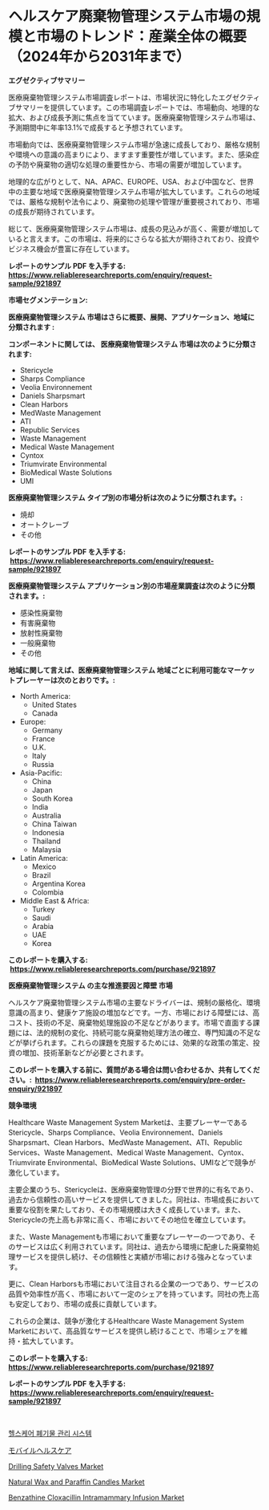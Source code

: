 <p><h1>ヘルスケア廃棄物管理システム市場の規模と市場のトレンド：産業全体の概要（2024年から2031年まで）</h1></p><p><strong>エグゼクティブサマリー</strong></p>
<p><p>医療廃棄物管理システム市場調査レポートは、市場状況に特化したエグゼクティブサマリーを提供しています。この市場調査レポートでは、市場動向、地理的な拡大、および成長予測に焦点を当てています。医療廃棄物管理システム市場は、予測期間中に年率13.1%で成長すると予想されています。</p><p>市場動向では、医療廃棄物管理システム市場が急速に成長しており、厳格な規制や環境への意識の高まりにより、ますます重要性が増しています。また、感染症の予防や廃棄物の適切な処理の重要性から、市場の需要が増加しています。</p><p>地理的な広がりとして、NA、APAC、EUROPE、USA、および中国など、世界中の主要な地域で医療廃棄物管理システム市場が拡大しています。これらの地域では、厳格な規制や法令により、廃棄物の処理や管理が重要視されており、市場の成長が期待されています。</p><p>総じて、医療廃棄物管理システム市場は、成長の見込みが高く、需要が増加していると言えます。この市場は、将来的にさらなる拡大が期待されており、投資やビジネス機会が豊富に存在しています。</p></p>
<p><strong>レポートのサンプル PDF を入手する: <a href="https://www.reliableresearchreports.com/enquiry/request-sample/921897">https://www.reliableresearchreports.com/enquiry/request-sample/921897</a></strong></p>
<p><strong>市場セグメンテーション:</strong></p>
<p><strong> 医療廃棄物管理システム 市場はさらに概要、展開、アプリケーション、地域に分類されます :</strong></p>
<p><strong>コンポーネントに関しては、 医療廃棄物管理システム 市場は次のように分類されます: &nbsp;</strong></p>
<p><ul><li>Stericycle</li><li>Sharps Compliance</li><li>Veolia Environnement</li><li>Daniels Sharpsmart</li><li>Clean Harbors</li><li>MedWaste Management</li><li>ATI</li><li>Republic Services</li><li>Waste Management</li><li>Medical Waste Management</li><li>Cyntox</li><li>Triumvirate Environmental</li><li>BioMedical Waste Solutions</li><li>UMI</li></ul></p>
<p><strong> 医療廃棄物管理システム タイプ別の市場分析は次のように分類されます。:</strong></p>
<p><ul><li>焼却</li><li>オートクレーブ</li><li>その他</li></ul></p>
<p><strong>レポートのサンプル PDF を入手する: &nbsp;<a href="https://www.reliableresearchreports.com/enquiry/request-sample/921897">https://www.reliableresearchreports.com/enquiry/request-sample/921897</a></strong></p>
<p><strong> 医療廃棄物管理システム アプリケーション別の市場産業調査は次のように分類されます。:</strong></p>
<p><ul><li>感染性廃棄物</li><li>有害廃棄物</li><li>放射性廃棄物</li><li>一般廃棄物</li><li>その他</li></ul></p>
<p><strong>地域に関して言えば、医療廃棄物管理システム 地域ごとに利用可能なマーケットプレーヤーは次のとおりです。:</strong></p>
<p><ul>
    <li>
        North America:
        <ul>
            <li>United States</li>
            <li>Canada</li>
        </ul>
    </li>
    <li>
        Europe:
        <ul>
            <li>Germany</li>
            <li>France</li>
            <li>U.K.</li>
            <li>Italy</li>
            <li>Russia</li>
        </ul>
    </li>
    <li>
        Asia-Pacific:
        <ul>
            <li>China</li>
            <li>Japan</li>
            <li>South Korea</li>
            <li>India</li>
            <li>Australia</li>
            <li>China Taiwan</li>
            <li>Indonesia</li>
            <li>Thailand</li>
            <li>Malaysia</li>
        </ul>
    </li>
    <li>
        Latin America:
        <ul>
            <li>Mexico</li>
            <li>Brazil</li>
            <li>Argentina Korea</li>
            <li>Colombia</li>
        </ul>
    </li>
    <li>
        Middle East & Africa:
        <ul>
            <li>Turkey</li>
            <li>Saudi</li>
            <li>Arabia</li>
            <li>UAE</li>
            <li>Korea</li>
        </ul>
    </li>
    </ul></p>
<p><strong>このレポートを購入する: &nbsp;<a href="https://www.reliableresearchreports.com/purchase/921897">https://www.reliableresearchreports.com/purchase/921897</a></strong></p>
<p><strong>医療廃棄物管理システム の主な推進要因と障壁 市場</strong></p>
<p><p>ヘルスケア廃棄物管理システム市場の主要なドライバーは、規制の厳格化、環境意識の高まり、健康ケア施設の増加などです。一方、市場における障壁には、高コスト、技術の不足、廃棄物処理施設の不足などがあります。市場で直面する課題には、法的規制の変化、持続可能な廃棄物処理方法の確立、専門知識の不足などが挙げられます。これらの課題を克服するためには、効果的な政策の策定、投資の増加、技術革新などが必要とされます。</p></p>
<p><strong>このレポートを購入する前に、質問がある場合は問い合わせるか、共有してください。:&nbsp; <a href="https://www.reliableresearchreports.com/enquiry/pre-order-enquiry/921897">https://www.reliableresearchreports.com/enquiry/pre-order-enquiry/921897</a></strong></p>
<p><strong>競争環境</strong></p>
<p><p>Healthcare Waste Management System Marketは、主要プレーヤーであるStericycle、Sharps Compliance、Veolia Environnement、Daniels Sharpsmart、Clean Harbors、MedWaste Management、ATI、Republic Services、Waste Management、Medical Waste Management、Cyntox、Triumvirate Environmental、BioMedical Waste Solutions、UMIなどで競争が激化しています。</p><p>主要企業のうち、Stericycleは、医療廃棄物管理の分野で世界的に有名であり、過去から信頼性の高いサービスを提供してきました。同社は、市場成長において重要な役割を果たしており、その市場規模は大きく成長しています。また、Stericycleの売上高も非常に高く、市場においてその地位を確立しています。</p><p>また、Waste Managementも市場において重要なプレーヤーの一つであり、そのサービスは広く利用されています。同社は、過去から環境に配慮した廃棄物処理サービスを提供し続け、その信頼性と実績が市場における強みとなっています。</p><p>更に、Clean Harborsも市場において注目される企業の一つであり、サービスの品質や効率性が高く、市場において一定のシェアを持っています。同社の売上高も安定しており、市場の成長に貢献しています。</p><p>これらの企業は、競争が激化するHealthcare Waste Management System Marketにおいて、高品質なサービスを提供し続けることで、市場シェアを維持・拡大しています。</p></p>
<p><strong>このレポートを購入する: &nbsp; <a href="https://www.reliableresearchreports.com/purchase/921897">https://www.reliableresearchreports.com/purchase/921897</a></strong></p>
<p><strong>レポートのサンプル PDF を入手する: &nbsp;<a href="https://www.reliableresearchreports.com/enquiry/request-sample/921897">https://www.reliableresearchreports.com/enquiry/request-sample/921897</a></strong><strong></strong></p>
<p>&nbsp;</p>
<p><p><a href="https://github.com/sougarounis/Market-Research-Report-List-2/blob/main/6114808182378.md">헬스케어 폐기물 관리 시스템</a></p><p><a href="https://github.com/lababdou/Market-Research-Report-List-2/blob/main/5803703182382.md">モバイルヘルスケア</a></p><p><a href="https://issuu.com/reportprime-2/docs/drilling-safety-valves-market-size-2030.pptx">Drilling Safety Valves Market</a></p><p><a href="https://github.com/brentleyjimmiealvaradoz4l1rea/Market-Research-Report-List-1/blob/main/natural-wax-and-paraffin-candles-market.md">Natural Wax and Paraffin Candles Market</a></p><p><a href="https://issuu.com/reportprime-2/docs/benzathine-cloxacillin-intramammary-infusion-marke">Benzathine Cloxacillin Intramammary Infusion Market</a></p></p>